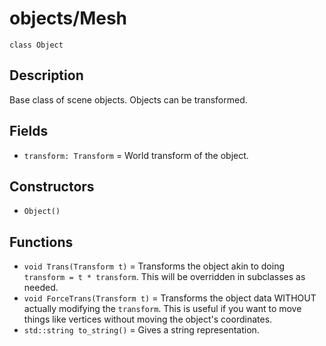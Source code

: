 # objects/Mesh

`class Object`

## Description

Base class of scene objects. Objects can be transformed.

## Fields

- `transform: Transform` = World transform of the object.

## Constructors

- `Object()`

## Functions

- `void Trans(Transform t)` = Transforms the object akin to doing `transform = t * transform`. This will be overridden in subclasses as needed.
- `void ForceTrans(Transform t)` = Transforms the object data WITHOUT actually modifying the `transform`. This is useful if you want to move things like vertices without moving the object's coordinates.
- `std::string to_string()` = Gives a string representation.